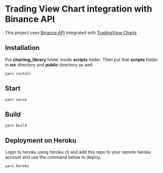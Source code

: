 # Trading View Chart integration with Binance API 

This project uses [Binance API](https://github.com/binance/binance-spot-api-docs/blob/master/rest-api.md) integrated with [TradingView Charts](https://www.tradingview.com/)

## Installation

Put **charting_library** folder inside **scripts** folder. Then put that **scripts** folder in **src** directory and **public** directory as well.

`yarn install`

## Start

`yarn serve`

## Build

`yarn build`

## Deployment on Heroku

Login to heroku using heroku cli and add this repo to your remote heroku account and use the command below to deploy.

`yarn heroku`
